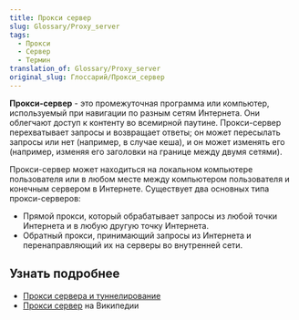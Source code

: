 ```yaml
---
title: Прокси сервер
slug: Glossary/Proxy_server
tags:
  - Прокси
  - Сервер
  - Термин
translation_of: Glossary/Proxy_server
original_slug: Глоссарий/Прокси_сервер
---
```


**Прокси-сервер** - это промежуточная программа или компьютер, используемый при навигации по разным сетям Интернета. Они облегчают доступ к контенту во всемирной паутине. Прокси-сервер перехватывает запросы и возвращает ответы; он может пересылать запросы или нет (например, в случае кеша), и он может изменять его (например, изменяя его заголовки на границе между двумя сетями).

Прокси-сервер может находиться на локальном компьютере пользователя или в любом месте между компьютером пользователя и конечным сервером в Интернете. Существует два основных типа прокси-серверов:

- Прямой прокси, который обрабатывает запросы из любой точки Интернета и в любую другую точку Интернета.
- Обратный прокси, принимающий запросы из Интернета и перенаправляющий их на серверы во внутренней сети.

## Узнать подробнее

- [Прокси сервера и туннелирование](/ru/docs/Web/HTTP/Proxy_servers_and_tunneling)
- [Прокси сервер](https://en.wikipedia.org/wiki/Proxy_server) на Википедии
